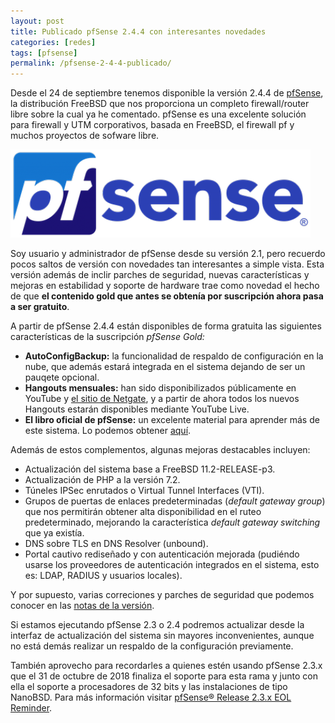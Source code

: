```yaml
---
layout: post
title: Publicado pfSense 2.4.4 con interesantes novedades
categories: [redes]
tags: [pfsense]
permalink: /pfsense-2-4-4-publicado/
---
```


Desde el 24 de septiembre tenemos disponible la versión 2.4.4 de [pfSense](https://www.pfsense.org/),  la distribución FreeBSD que nos proporciona un completo firewall/router  libre sobre la cual ya he comentado. pfSense es una excelente solución  para firewall y UTM corporativos, basada en FreeBSD, el firewall pf y  muchos proyectos de sofware libre.

![/img](/img/pfsense.png)

Soy  usuario y administrador de pfSense desde su versión 2.1, pero recuerdo  pocos saltos de versión con novedades tan interesantes a simple vista.  Esta versión además de inclir parches de seguridad, nuevas  características y mejoras en estabilidad y soporte de hardware trae como  novedad el hecho de que **el contenido gold que antes se obtenía por suscripción ahora pasa a ser gratuito**.

A partir de pfSense 2.4.4 están disponibles de forma gratuita las siguientes características de la suscripción *pfSense Gold:*

- **AutoConfigBackup:**  la funcionalidad de respaldo de configuración en la nube, que además  estará integrada en el sistema dejando de ser un pauqete opcional.
- **Hangouts mensuales:** han  sido disponibilizados públicamente en YouTube y [el sitio de  Netgate](https://www.netgate.com/resources/videos/), y a partir de ahora  todos los nuevos Hangouts estarán disponibles mediante YouTube Live.
- **El libro oficial de pfSense:** un excelente material para aprender más de este sistema. Lo podemos obtener [aquí](https://www.netgate.com/docs/pfsense/book/).

Además de estos complementos, algunas mejoras destacables incluyen:

- Actualización del sistema base a FreeBSD 11.2-RELEASE-p3.
- Actualización de PHP a la versión 7.2.
- Túneles IPSec enrutados o Virtual Tunnel Interfaces (VTI).
- Grupos de puertas de enlaces predeterminadas (*default gateway group*) que nos permitirán obtener alta disponibilidad en el ruteo predeterminado, mejorando la característica *default gateway switching* que ya existía.
- DNS sobre TLS en DNS Resolver (unbound).
- Portal  cautivo rediseñado y con autenticación mejorada (pudiéndo usarse los  proveedores de autenticación integrados en el sistema, esto es: LDAP,  RADIUS y usuarios locales).

Y por supuesto, varias correciones y parches de seguridad que podemos conocer en las [notas de la versión](https://www.netgate.com/docs/pfsense/releases/2-4-4-new-features-and-changes.html).

Si  estamos ejecutando pfSense 2.3 o 2.4 podremos actualizar desde la  interfaz de actualización del sistema sin mayores inconvenientes, aunque  no está demás realizar un respaldo de la configuración previamente.

También  aprovecho para recordarles a quienes estén usando pfSense 2.3.x que el  31 de octubre de 2018 finaliza el soporte para esta rama y junto con  ella el soporte a procesadores de 32 bits y las instalaciones de tipo  NanoBSD. Para más información visitar [pfSense® Release 2.3.x EOL Reminder](https://www.netgate.com/blog/pfsense-release-2-3-x-eol-reminder.html).
